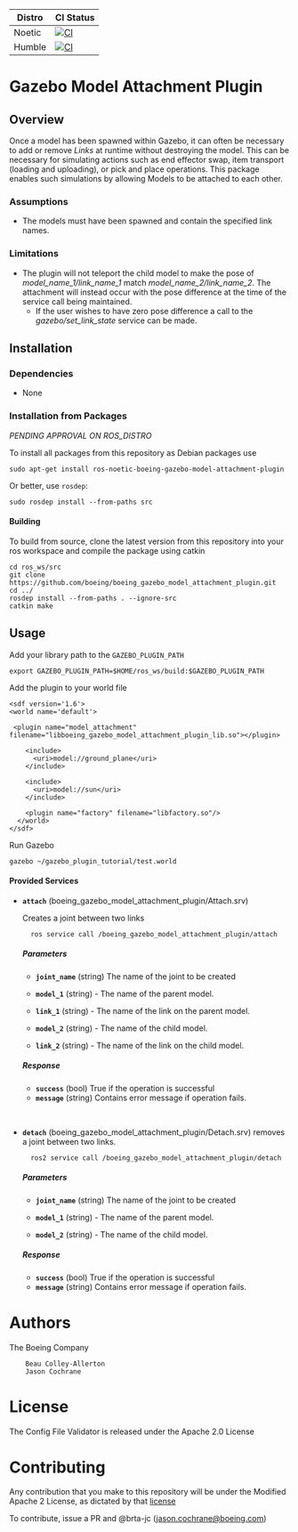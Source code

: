 | Distro | CI Status |
| ------ | --------- |
| Noetic | [![CI](https://github.com/Boeing/boeing_gazebo_model_attachment_plugin/actions/workflows/main.yml/badge.svg?branch=noetic)](https://github.com/Boeing/boeing_gazebo_model_attachment_plugin/actions/workflows/main.yml) |
| Humble | [![CI](https://github.com/Boeing/boeing_gazebo_model_attachment_plugin/actions/workflows/main.yml/badge.svg?branch=humble)](https://github.com/Boeing/boeing_gazebo_model_attachment_plugin/actions/workflows/main.yml) |

# Gazebo Model Attachment Plugin

## Overview

 Once a model has been spawned within Gazebo, it can often be necessary to add or remove _Links_ at runtime without destroying the model. This can be necessary for simulating actions such as end effector swap, item transport (loading and uploading), or pick and place operations. This package enables such simulations by allowing Models to be attached to each other.

### Assumptions

- The models must have been spawned and contain the specified link names.

### Limitations

- The plugin will not teleport the child model to make the pose of  _model_name_1/link_name_1_ match _model_name_2/link_name_2_. The attachment will instead occur with the pose difference at the time of the service call being maintained.
  - If the user wishes to have zero pose difference a call to the _gazebo/set_link_state_ service can be made.

## Installation

### Dependencies

- None

### Installation from Packages

*PENDING APPROVAL ON ROS_DISTRO*

To install all packages from this repository as Debian packages use

    sudo apt-get install ros-noetic-boeing-gazebo-model-attachment-plugin
    
Or better, use `rosdep`:

	sudo rosdep install --from-paths src

#### Building

To build from source, clone the latest version from this repository into your ros workspace and compile the package using catkin

	cd ros_ws/src
	git clone https://github.com/boeing/boeing_gazebo_model_attachment_plugin.git
	cd ../
	rosdep install --from-paths . --ignore-src
	catkin make

## Usage

Add your library path to the `GAZEBO_PLUGIN_PATH`

    export GAZEBO_PLUGIN_PATH=$HOME/ros_ws/build:$GAZEBO_PLUGIN_PATH

Add the plugin to your world file
    
    <sdf version='1.6'>
    <world name='default'>

     <plugin name="model_attachment" filename="libboeing_gazebo_model_attachment_plugin_lib.so"></plugin>
        
        <include>
          <uri>model://ground_plane</uri>
        </include>

        <include>
          <uri>model://sun</uri>
        </include>

        <plugin name="factory" filename="libfactory.so"/>
      </world>
    </sdf>

Run Gazebo

    gazebo ~/gazebo_plugin_tutorial/test.world

#### Provided Services

* **`attach`** (boeing_gazebo_model_attachment_plugin/Attach.srv)

	Creates a joint between two links

		ros service call /boeing_gazebo_model_attachment_plugin/attach

  ##### Parameters

  * **`joint_name`** (string)
  The name of the joint to be created

  * **`model_1`** (string) -
	The name of the parent model.

  * **`link_1`** (string) -
  The name of the link on the parent model.
  
  * **`model_2`** (string) -
	The name of the child model.

  * **`link_2`** (string) -
  The name of the link on the child model.

  ##### Response
  * **`success`** (bool)
  True if the operation is successful
  * **`message`** (string)
  Contains error message if operation fails.
<br>

* **`detach`** (boeing_gazebo_model_attachment_plugin/Detach.srv)
  removes a joint between two links.

		ros2 service call /boeing_gazebo_model_attachment_plugin/detach

  ##### Parameters
  * **`joint_name`** (string)
  The name of the joint to be created

  * **`model_1`** (string) -
	The name of the parent model.
  
  * **`model_2`** (string) -
	The name of the child model.

  ##### Response
  * **`success`** (bool)
  True if the operation is successful
  * **`message`** (string)
  Contains error message if operation fails.
# Authors
The Boeing Company

     	Beau Colley-Allerton
     	Jason Cochrane

# License

The Config File Validator is released under the Apache 2.0 License

# Contributing

Any contribution that you make to this repository will
be under the Modified Apache 2 License, as dictated by that
[license](http://www.apache.org/licenses/LICENSE-2.0)

To contribute, issue a PR and @brta-jc (jason.cochrane@boeing.com)
